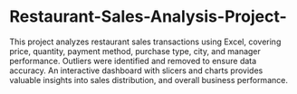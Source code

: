 # Restaurant-Sales-Analysis-Project-
This project analyzes restaurant sales transactions using Excel, covering price, quantity, payment method, purchase type, city, and manager performance. Outliers were identified and removed to ensure data accuracy. An interactive dashboard with slicers and charts provides valuable insights into sales distribution, and overall business performance.
